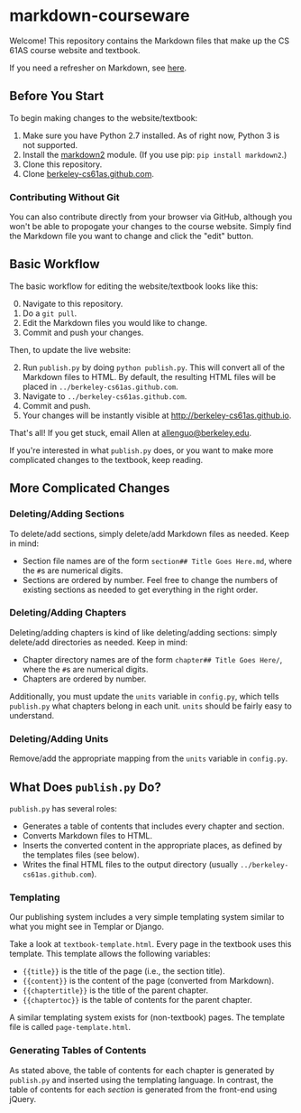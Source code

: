 # markdown-courseware

Welcome! This repository contains the Markdown files that make up the CS 61AS course website and textbook.

If you need a refresher on Markdown, see [here](https://github.com/adam-p/markdown-here/wiki/Markdown-Cheatsheet).

Before You Start
----------------
To begin making changes to the website/textbook:

1. Make sure you have Python 2.7 installed. As of right now, Python 3 is not supported.
2. Install the [markdown2](https://github.com/trentm/python-markdown2) module. (If you use pip: `pip install markdown2`.)
3. Clone this repository.
4. Clone [berkeley-cs61as.github.com](https://github.com/berkeley-cs61as/berkeley-cs61as.github.com).

### Contributing Without Git
You can also contribute directly from your browser via GitHub, although you won't be able to propogate your changes to the course website. Simply find the Markdown file you want to change and click the "edit" button.

Basic Workflow
--------------
The basic workflow for editing the website/textbook looks like this:

0. Navigate to this repository.
0. Do a `git pull`.
1. Edit the Markdown files you would like to change.
2. Commit and push your changes.

Then, to update the live website:

2. Run `publish.py` by doing `python publish.py`. This will convert all of the Markdown files to HTML. By default, the resulting HTML files will be placed in `../berkeley-cs61as.github.com`.
3. Navigate to `../berkeley-cs61as.github.com`.
4. Commit and push.
4. Your changes will be instantly visible at http://berkeley-cs61as.github.io.

That's all! If you get stuck, email Allen at allenguo@berkeley.edu.

If you're interested in what `publish.py` does, or you want to make more complicated changes to the textbook, keep reading.

More Complicated Changes
------------------------
### Deleting/Adding Sections
To delete/add sections, simply delete/add Markdown files as needed. Keep in mind:

* Section file names are of the form `section## Title Goes Here.md`, where the `#`s are numerical digits.
* Sections are ordered by number. Feel free to change the numbers of existing sections as needed to get everything in the right order.

### Deleting/Adding Chapters
Deleting/adding chapters is kind of like deleting/adding sections: simply delete/add directories as needed. Keep in mind:

* Chapter directory names are of the form `chapter## Title Goes Here/`, where the `#`s are numerical digits.
* Chapters are ordered by number.

Additionally, you must update the `units` variable in `config.py`, which tells `publish.py` what chapters belong in each unit. `units` should be fairly easy to understand.

### Deleting/Adding Units
Remove/add the appropriate mapping from the `units` variable in `config.py`.

What Does `publish.py` Do?
--------------------------
`publish.py` has several roles:

* Generates a table of contents that includes every chapter and section.
* Converts Markdown files to HTML.
* Inserts the converted content in the appropriate places, as defined by the templates files (see below).
* Writes the final HTML files to the output directory (usually `../berkeley-cs61as.github.com`).

### Templating

Our publishing system includes a very simple templating system similar to what you might see in Templar or Django.

Take a look at `textbook-template.html`. Every page in the textbook uses this template. This template allows the following variables:
* `{{title}}` is the title of the page (i.e., the section title).
* `{{content}}` is the content of the page (converted from Markdown).
* `{{chaptertitle}}` is the title of the parent chapter.
* `{{chaptertoc}}` is the table of contents for the parent chapter.

A similar templating system exists for (non-textbook) pages. The template file is called `page-template.html`.

### Generating Tables of Contents

As stated above, the table of contents for each chapter is generated by `publish.py` and inserted using the templating language. In contrast, the table of contents for each *section* is generated from the front-end using jQuery.

